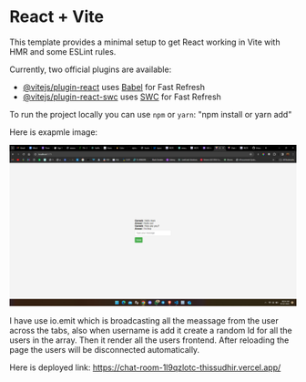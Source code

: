 # React + Vite

This template provides a minimal setup to get React working in Vite with HMR and some ESLint rules.

Currently, two official plugins are available:

- [@vitejs/plugin-react](https://github.com/vitejs/vite-plugin-react/blob/main/packages/plugin-react/README.md) uses [Babel](https://babeljs.io/) for Fast Refresh
- [@vitejs/plugin-react-swc](https://github.com/vitejs/vite-plugin-react-swc) uses [SWC](https://swc.rs/) for Fast Refresh

To run the project locally you can use `npm` or `yarn`:
"npm install or yarn add"

Here is exapmle image:

![alt text](image.png)

I have use io.emit which is broadcasting all the meassage from the user across the tabs, also when username is add it create a random Id for all the users in the array. Then it render all the users frontend. After reloading the page the users will be disconnected automatically.

Here is deployed link: https://chat-room-1l9qzlotc-thissudhir.vercel.app/
